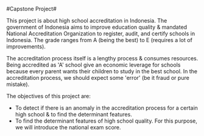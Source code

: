 #Capstone Project#

This project is about high school accreditation in Indonesia.
The government of Indonesia aims to improve education quality & mandated National Accreditation Organization to register, audit, and certify schools in Indonesia.
The grade ranges from A (being the best) to E (requires a lot of improvements).


The accreditation process itself is a lengthy process & consumes resources.
Being accredited as 'A' school give an economic leverage for schools because every parent wants their children to study in the best school.
In the accreditation process, we should expect some 'error' (be it fraud or pure mistake).

The objectives of this project are:
* To detect if there is an anomaly in the accreditation process for a certain high school & to find the determinant features.
* To find the determinant features of high school quality. For this purpose, we will introduce the national exam score.
